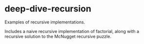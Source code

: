 # deep-dive-recursion
Examples of recursive implementations.

Includes a naive recursive implementation of factorial, along with a recursive solution to the McNugget recursive puzzle.
